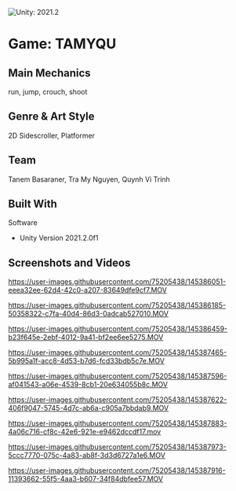 ![Unity: 2021.2](https://img.shields.io/badge/unity-2021.2-ff6964)

# Game: TAMYQU

## Main Mechanics 
run, jump, crouch, shoot

## Genre & Art Style
2D Sidescroller, Platformer

## Team
Tanem Basaraner, Tra My Nguyen, Quynh Vi Trinh

## Built With
Software
* Unity Version 2021.2.0f1

## Screenshots and Videos

https://user-images.githubusercontent.com/75205438/145386051-eeea32ee-62d4-42c0-a207-83649dfe9cf7.MOV

https://user-images.githubusercontent.com/75205438/145386185-50358322-c7fa-40d4-86d3-0adcab527010.MOV

https://user-images.githubusercontent.com/75205438/145386459-b23f645e-2ebf-4012-9a41-bf2ee6ee5275.MOV

https://user-images.githubusercontent.com/75205438/145387465-5b995a1f-acc8-4d53-b7d6-fcd33bdb5c7e.MOV

https://user-images.githubusercontent.com/75205438/145387596-af041543-a06e-4539-8cb1-20e634055b8c.MOV

https://user-images.githubusercontent.com/75205438/145387622-406f9047-5745-4d7c-ab6a-c905a7bbdab9.MOV

https://user-images.githubusercontent.com/75205438/145387883-4a06c716-cf8c-42e6-921e-e9462dccdf17.mov

https://user-images.githubusercontent.com/75205438/145387973-5ccc7770-075c-4a83-ab8f-3d3d6727a1e6.MOV

https://user-images.githubusercontent.com/75205438/145387916-11393662-55f5-4aa3-b607-34f84dbfee57.MOV

